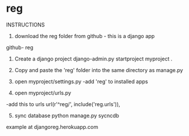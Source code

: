 reg
===
INSTRUCTIONS

1) download the reg folder from github - this is a django app

github- reg

1) Create a django project 
django-admin.py startproject myproject . 
2) Copy and paste the 'reg' folder into the same directory as manage.py 

3) open myproject/settings.py 
-add 'reg' to installed apps 

4) open myproject/urls.py 

-add this to urls 
url(r'^reg/', include('reg.urls')), 

5) sync database 
python manage.py sycncdb


example at djangoreg.herokuapp.com
